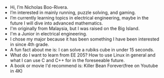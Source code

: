 - Hi, I’m Nicholas Boo-Rivera.
- I’m interested in mainly running, puzzle solving, and gaming.
- I’m currently learning topics in electrical engineering, maybe in the future I will dive into advanced mathematics.
- I'm originally from Malaysia, but I was raised on the Big Island.
- I'm a Junior in electrical engineering.
- I chose my major because it has been something I have been interested in since 4th grade. 
- A fun fact about me is:  I can solve a rubiks cube in under 15 seconds.
- What do I want to learn from EE 205?  How to use Linux in general and what I can use C and C++ for in the foreseeable future.
- A book or movie I'd recommend is:  Killer Bean Forever(free on Youtube in 4K)

<!--
**NicholasBooRivera/NicholasBooRivera** is a ✨ _special_ ✨ repository because its `README.md` (this file) appears on your GitHub profile.

Here are some ideas to get you started:

- 🔭 I’m currently working on ...
- 🌱 I’m currently learning ...
- 👯 I’m looking to collaborate on ...
- 🤔 I’m looking for help with ...
- 💬 Ask me about ...
- 📫 How to reach me: ...
- 😄 Pronouns: ...
- ⚡ Fun fact: ...
-->
